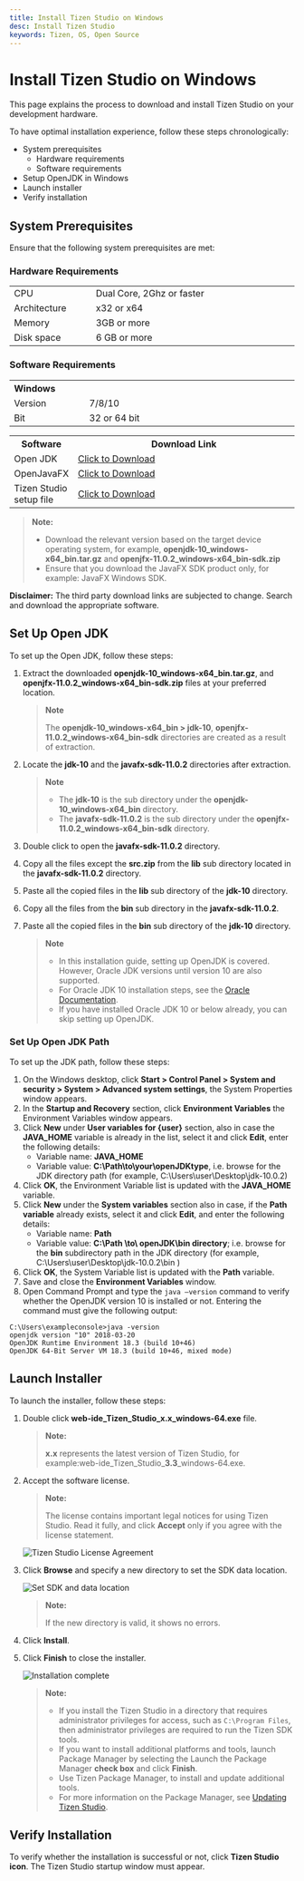 ```yaml
---
title: Install Tizen Studio on Windows
desc: Install Tizen Studio 
keywords: Tizen, OS, Open Source
---
```



# Install Tizen Studio on Windows

This page explains the process to download and install Tizen Studio on your development hardware.

To have optimal installation experience, follow these steps chronologically:

- System prerequisites
  - Hardware requirements
  - Software requirements
- Setup OpenJDK in Windows
- Launch installer
- Verify installation

## System Prerequisites

Ensure that the following system prerequisites are met:

### Hardware Requirements

<table>
  <tr>
      <td width=150px>CPU</td>
    <td colspan="3" width=50px>Dual Core, 2Ghz or faster</td>
  </tr>
  <tr>
    <td>Architecture</td>
    <td width=520px>x32 or x64 </td>
  </tr>
  <tr>
    <td>Memory</td>
    <td colspan="3">3GB or more </td>
  </tr>
  <tr>
    <td>Disk space</td>
    <td colspan="3">6 GB or more </td>
  </tr>
</table> 

### Software Requirements

<table>
  <tr>
    <th colspan="2" align=left>Windows</th>
  </tr>
  <tr>
    <td width=150px>Version</td>
    <td width=520px>7/8/10</td>
  </tr>
  <tr>
    <td>Bit</td>
    <td>32 or 64 bit</td>
  </tr>
</table>

<table>
  <tr>
    <th>Software</th>
    <th>Download Link </th>
  </tr>
  <tr>
    <td>Open JDK</td>
    <td width=520px><a href="https://download.java.net/java/GA/jdk10/10/binaries/openjdk-10_windows-x64_bin.tar.gz"  target="_blank">Click to Download</a></td>
  </tr>
  <tr>
    <td>OpenJavaFX</td>
    <td><a href=http://gluonhq.com/download/javafx-11-0-2-sdk-windows/ class="clickable" target="_blank">Click to Download</a></td>
  </tr>
  <tr>
    <td>Tizen Studio setup file</td>
    <td><a href="https://developer.tizen.org/development/tizen-studio/download#" target="_blank">Click to Download</a></td>
  </tr>
</table>

> **Note:**
>
> - Download the relevant version based on the target device operating system, for example, **openjdk-10_windows-x64_bin.tar.gz** and **openjfx-11.0.2_windows-x64_bin-sdk.zip**
> - Ensure that you download the JavaFX <OS> SDK product only, for example: JavaFX Windows SDK.

**Disclaimer:** The third party download links are subjected to change. Search and download the appropriate software.

## Set Up Open JDK

 To set up the Open JDK, follow these steps: 

1. Extract the downloaded **openjdk-10_windows-x64_bin.tar.gz**, and **openjfx-11.0.2_windows-x64_bin-sdk.zip** files at your preferred location.
     >**Note**
     >
     >The **openjdk-10_windows-x64_bin > jdk-10**, **openjfx-11.0.2_windows-x64_bin-sdk** directories are created as a result of extraction. 
2. Locate the **jdk-10** and the **javafx-sdk-11.0.2** directories after extraction.
    > **Note**
    >
    > - The **jdk-10** is the sub directory under the **openjdk-10_windows-x64_bin** directory.
    >- The **javafx-sdk-11.0.2** is the sub directory under the **openjfx-11.0.2_windows-x64_bin-sdk** directory.
3. Double click to open the **javafx-sdk-11.0.2** directory.
4. Copy all the files except the **src.zip** from the **lib** sub directory located in the **javafx-sdk-11.0.2** directory.
5. Paste all the copied files in the **lib** sub directory of the  **jdk-10** directory.
6. Copy all the files from the **bin** sub directory in the **javafx-sdk-11.0.2**.
7. Paste all the copied files in the **bin** sub directory of the **jdk-10** directory.

   >**Note**
   >
   >- In this installation guide, setting up OpenJDK is covered. However, Oracle JDK versions until version 10 are also supported.
   >- For Oracle JDK 10 installation steps, see the [Oracle Documentation](https://docs.oracle.com/javase/10/install/installation-jdk-and-jre-microsoft-windows-platforms.htm#JSJIG-GUID-DAF345BA-B3E7-4CF2-B87A-B6662D691840).
   >- If you have installed Oracle JDK 10 or below already, you can skip setting up OpenJDK. 
 
### Set Up Open JDK Path 

To set up the JDK path, follow these steps:

1. On the Windows desktop, click **Start > Control Panel > System and security > System > Advanced system settings**, the System Properties window appears. 
3. In the **Startup and Recovery** section, click **Environment Variables** the Environment Variables window appears.  
4. Click **New** under **User variables for {user}** section, also in case the **JAVA_HOME** variable is already in the list, select it and click **Edit**, enter the following details: 
	- Variable name: **JAVA_HOME** 
	- Variable value: **C:\Path\to\your\openJDKtype**, i.e. browse for the JDK directory path (for example, C:\Users\user\Desktop\jdk-10.0.2) 	
5. Click **OK**, the Environment Variable list is updated with the **JAVA_HOME** variable.
6. Click **New** under the **System variables** section also in case, if the **Path variable** already exists, select it and click **Edit**, and enter the following details: 
	- Variable name: **Path** 
	- Variable value: **C:\Path \to\ openJDK\bin directory**; i.e. browse for the **bin** subdirectory path in the JDK directory  (for example, C:\Users\user\Desktop\jdk-10.0.2\bin ) 
8. Click **OK**, the System Variable list is updated with the **Path** variable.
9. Save and close the **Environment Variables** window.
10. Open Command Prompt and type the `java –version` command to verify whether the OpenJDK version 10 is installed or not. Entering the command must give the following output: 

   ```windows console
   C:\Users\exampleconsole>java -version
   openjdk version "10" 2018-03-20
   OpenJDK Runtime Environment 18.3 (build 10+46)
   OpenJDK 64-Bit Server VM 18.3 (build 10+46, mixed mode)
   ```

## Launch Installer
 
To launch the installer, follow these steps:

1. Double click **web-ide_Tizen_Studio_x.x_windows-64.exe** file.
	>**Note:** 
	>
	>**x.x** represents the latest version of Tizen Studio, for example:web-ide_Tizen_Studio_**3.3**_windows-64.exe.

2. Accept the software license.

   >**Note:**
   >
   >The license contains important legal notices for using Tizen Studio. Read it fully, and click **Accept** only if you agree with the license statement.

   ![Tizen Studio License Agreement](./media/install_sdk_license.png)

3. Click **Browse** and specify a new directory to set the SDK data location. 

   ![Set SDK and data location](./media/install_sdk_directory.png)
  
   >**Note:** 
   > 
   >If the new directory is valid, it shows no errors.

4. Click **Install**.
5. Click **Finish** to close the installer.

   ![Installation complete](./media/migration_finish_instal.png)

   >**Note:**
   >
   > - If you install the Tizen Studio in a directory that requires administrator privileges for access, such as `C:\Program Files`, then administrator privileges are required to run the Tizen SDK tools.
   > - If you want to install additional platforms and tools, launch Package Manager by selecting the Launch the Package Manager **check box** and click **Finish**.
   > - Use Tizen Package Manager, to install and update additional tools. 
   > - For more information on the Package Manager, see [Updating Tizen Studio](./update-sdk.md).

## Verify Installation   

   To verify whether the installation is successful or not, click **Tizen Studio icon**. The Tizen Studio startup window must appear.
